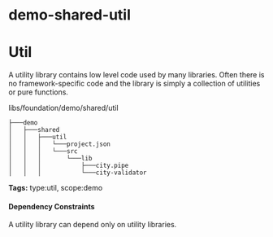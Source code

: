 # demo-shared-util

# Util

A utility library contains low level code used by many libraries. Often there is no framework-specific code and the library is simply a collection of utilities or pure functions.

libs/foundation/demo/shared/util

```
├───demo
│   ├───shared
│   │   ├───util
│   │   │   └───project.json
│   │   │   └───src
│   │   │       └───lib
│   │   │           ├───city.pipe
│   │   │           └───city-validator
```

**Tags:** type:util, scope:demo

#### Dependency Constraints

A utility library can depend only on utility libraries.
